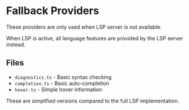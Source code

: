 # Fallback Providers

These providers are only used when LSP server is not available.

When LSP is active, all language features are provided by the LSP server instead.

## Files
- `diagnostics.ts` - Basic syntax checking
- `completion.ts` - Basic auto-completion
- `hover.ts` - Simple hover information

These are simplified versions compared to the full LSP implementation.


